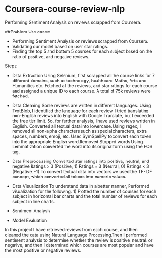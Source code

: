 # Coursera-course-review-nlp
Performing Sentiment Analysis on reviews scrapped from Coursera.​

##Problem Use cases:
 - Performing Sentiment Analysis on reviews scrapped from Coursera.
 - Validating our model based on user star ratings.
 - Finding the top 5 and bottom 5 courses for each  subject based on the ratio of positive, and negative reviews.

Steps:
 - Data Extraction
      Using Selenium, first scrapped all the course links for 7 different domains, such as technology, healthcare, Maths, Arts and 
      Humanities etc.
      Fetched all the reviews, and star ratings  for each course and assigned a unique ID to each course.
      A total of 75k reviews were fetched.

 - Data Cleaning
       Some reviews are written in different languages. Using TextBlob, I identified the language for each review. I tried translating 
    non-English reviews into English with Google Translate, but I exceeded the free tier limit. So, for further analysis, I have used 
    reviews written in English.
       Converted all textual data into lowercase. Using regex, I removed all non-alpha characters such as special characters, extra 
    spaces, numbers, emoji, etc. Used SymSpellPy to convert each token into the appropriate English word.Removed Stopped words
    Using Lemmatization converted the word into its original form using the POS tag.

 - Data Preprocessing
    Converted star ratings into positive, neutral, and negative
      Ratings > 3  (Positive, 1)
      Ratings = 3 (Neutral, 0)
      Ratings < 3  (Negative, -1)
     To convert textual data into vectors we used the TF-IDF concept, which converted all tokens into numeric values.

 - Data Visualization
     To understand data in a better manner, Performed visualization for the following.
        1) Plotted the number of courses for each subject in horizontal bar charts and the total number of reviews for each subject in             line charts.

 - Sentiment Analysis
 - Model Evaluation






In this project I have retrieved reviews from each course, and then  
cleaned the data using Natural Language Processing.Then I performed sentiment analysis to determine whether the 
review is positive, neutral, or negative, and then I determined which courses are most popular and have the most 
positive or negative reviews. 

